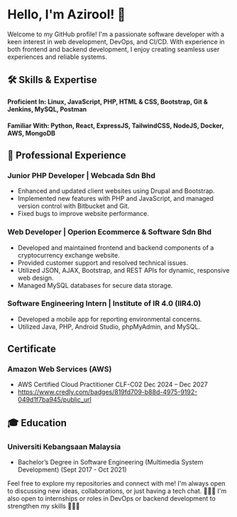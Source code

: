# Hello, I'm Azirool! 👋

Welcome to my GitHub profile! I'm a passionate software developer with a keen interest in web development, DevOps, and CI/CD. With experience in both frontend and backend development, I enjoy creating seamless user experiences and reliable systems.

## 🛠️ Skills & Expertise

#### Proficient In: Linux, JavaScript, PHP, HTML & CSS, Bootstrap, Git & Jenkins, MySQL, Postman
#### Familiar With: Python, React, ExpressJS, TailwindCSS, NodeJS, Docker, AWS, MongoDB

## 💼 Professional Experience

### Junior PHP Developer | Webcada Sdn Bhd
- Enhanced and updated client websites using Drupal and Bootstrap.
- Implemented new features with PHP and JavaScript, and managed version control with Bitbucket and Git.
- Fixed bugs to improve website performance.

### Web Developer | Operion Ecommerce & Software Sdn Bhd
- Developed and maintained frontend and backend components of a cryptocurrency exchange website.
- Provided customer support and resolved technical issues.
- Utilized JSON, AJAX, Bootstrap, and REST APIs for dynamic, responsive web design.
- Managed MySQL databases for secure data storage.

### Software Engineering Intern | Institute of IR 4.0 (IIR4.0)
- Developed a mobile app for reporting environmental concerns.
- Utilized Java, PHP, Android Studio, phpMyAdmin, and MySQL.

## Certificate
### Amazon Web Services (AWS)
- AWS Certified Cloud Practitioner CLF-C02 Dec 2024 – Dec 2027
- https://www.credly.com/badges/819fd709-b88d-4975-9192-049d1f7ba945/public_url


## 🎓 Education
### Universiti Kebangsaan Malaysia
- Bachelor’s Degree in Software Engineering (Multimedia System Development) (Sept 2017 - Oct 2021)

Feel free to explore my repositories and connect with me! I'm always open to discussing new ideas, collaborations, or just having a tech chat. 
🌟🌟🌟 I'm also open to internships or roles in DevOps or backend development to strengthen my skills 🌟🌟🌟
